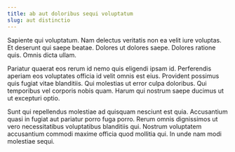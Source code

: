 ```yaml
---
title: ab aut doloribus sequi voluptatum
slug: aut distinctio
---
```


Sapiente qui voluptatum. Nam delectus veritatis non ea velit iure voluptas. Et deserunt qui saepe beatae. Dolores ut dolores saepe. Dolores ratione quis. Omnis dicta ullam.

Pariatur quaerat eos rerum id nemo quis eligendi ipsam id. Perferendis aperiam eos voluptates officia id velit omnis est eius. Provident possimus quis fugiat vitae blanditiis. Qui molestias ut error culpa doloribus. Qui temporibus vel corporis nobis quam. Harum qui nostrum saepe ducimus ut ut excepturi optio.

Sunt qui repellendus molestiae ad quisquam nesciunt est quia. Accusantium quasi in fugiat aut pariatur porro fuga porro. Rerum omnis dignissimos ut vero necessitatibus voluptatibus blanditiis qui. Nostrum voluptatem accusantium commodi maxime officia quod mollitia qui. In unde nam modi molestiae sequi.
